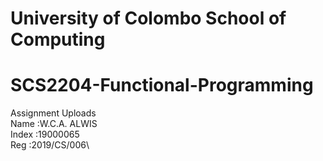 # University of Colombo School of Computing
# SCS2204-Functional-Programming
Assignment Uploads\
Name  :W.C.A. ALWIS\
Index :19000065\
Reg   :2019/CS/006\
